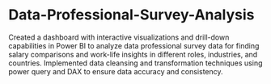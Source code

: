 # Data-Professional-Survey-Analysis
Created a dashboard with interactive visualizations and drill-down capabilities in Power BI to analyze data professional survey data for finding salary comparisons and work-life insights in different roles, industries, and countries.
Implemented data cleansing and transformation techniques using power query and DAX to ensure data accuracy and consistency. 
